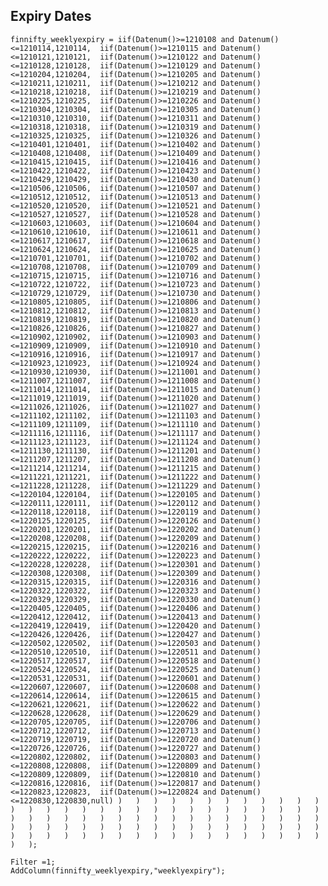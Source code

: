 ## Expiry Dates

    finnifty_weeklyexpiry = iif(Datenum()>=1210108 and Datenum()<=1210114,1210114,	iif(Datenum()>=1210115 and Datenum()<=1210121,1210121,	iif(Datenum()>=1210122 and Datenum()<=1210128,1210128,	iif(Datenum()>=1210129 and Datenum()<=1210204,1210204,	iif(Datenum()>=1210205 and Datenum()<=1210211,1210211,	iif(Datenum()>=1210212 and Datenum()<=1210218,1210218,	iif(Datenum()>=1210219 and Datenum()<=1210225,1210225,	iif(Datenum()>=1210226 and Datenum()<=1210304,1210304,	iif(Datenum()>=1210305 and Datenum()<=1210310,1210310,	iif(Datenum()>=1210311 and Datenum()<=1210318,1210318,	iif(Datenum()>=1210319 and Datenum()<=1210325,1210325,	iif(Datenum()>=1210326 and Datenum()<=1210401,1210401,	iif(Datenum()>=1210402 and Datenum()<=1210408,1210408,	iif(Datenum()>=1210409 and Datenum()<=1210415,1210415,	iif(Datenum()>=1210416 and Datenum()<=1210422,1210422,	iif(Datenum()>=1210423 and Datenum()<=1210429,1210429,	iif(Datenum()>=1210430 and Datenum()<=1210506,1210506,	iif(Datenum()>=1210507 and Datenum()<=1210512,1210512,	iif(Datenum()>=1210513 and Datenum()<=1210520,1210520,	iif(Datenum()>=1210521 and Datenum()<=1210527,1210527,	iif(Datenum()>=1210528 and Datenum()<=1210603,1210603,	iif(Datenum()>=1210604 and Datenum()<=1210610,1210610,	iif(Datenum()>=1210611 and Datenum()<=1210617,1210617,	iif(Datenum()>=1210618 and Datenum()<=1210624,1210624,	iif(Datenum()>=1210625 and Datenum()<=1210701,1210701,	iif(Datenum()>=1210702 and Datenum()<=1210708,1210708,	iif(Datenum()>=1210709 and Datenum()<=1210715,1210715,	iif(Datenum()>=1210716 and Datenum()<=1210722,1210722,	iif(Datenum()>=1210723 and Datenum()<=1210729,1210729,	iif(Datenum()>=1210730 and Datenum()<=1210805,1210805,	iif(Datenum()>=1210806 and Datenum()<=1210812,1210812,	iif(Datenum()>=1210813 and Datenum()<=1210819,1210819,	iif(Datenum()>=1210820 and Datenum()<=1210826,1210826,	iif(Datenum()>=1210827 and Datenum()<=1210902,1210902,	iif(Datenum()>=1210903 and Datenum()<=1210909,1210909,	iif(Datenum()>=1210910 and Datenum()<=1210916,1210916,	iif(Datenum()>=1210917 and Datenum()<=1210923,1210923,	iif(Datenum()>=1210924 and Datenum()<=1210930,1210930,	iif(Datenum()>=1211001 and Datenum()<=1211007,1211007,	iif(Datenum()>=1211008 and Datenum()<=1211014,1211014,	iif(Datenum()>=1211015 and Datenum()<=1211019,1211019,	iif(Datenum()>=1211020 and Datenum()<=1211026,1211026,	iif(Datenum()>=1211027 and Datenum()<=1211102,1211102,	iif(Datenum()>=1211103 and Datenum()<=1211109,1211109,	iif(Datenum()>=1211110 and Datenum()<=1211116,1211116,	iif(Datenum()>=1211117 and Datenum()<=1211123,1211123,	iif(Datenum()>=1211124 and Datenum()<=1211130,1211130,	iif(Datenum()>=1211201 and Datenum()<=1211207,1211207,	iif(Datenum()>=1211208 and Datenum()<=1211214,1211214,	iif(Datenum()>=1211215 and Datenum()<=1211221,1211221,	iif(Datenum()>=1211222 and Datenum()<=1211228,1211228,	iif(Datenum()>=1211229 and Datenum()<=1220104,1220104,	iif(Datenum()>=1220105 and Datenum()<=1220111,1220111,	iif(Datenum()>=1220112 and Datenum()<=1220118,1220118,	iif(Datenum()>=1220119 and Datenum()<=1220125,1220125,	iif(Datenum()>=1220126 and Datenum()<=1220201,1220201,	iif(Datenum()>=1220202 and Datenum()<=1220208,1220208,	iif(Datenum()>=1220209 and Datenum()<=1220215,1220215,	iif(Datenum()>=1220216 and Datenum()<=1220222,1220222,	iif(Datenum()>=1220223 and Datenum()<=1220228,1220228,	iif(Datenum()>=1220301 and Datenum()<=1220308,1220308,	iif(Datenum()>=1220309 and Datenum()<=1220315,1220315,	iif(Datenum()>=1220316 and Datenum()<=1220322,1220322,	iif(Datenum()>=1220323 and Datenum()<=1220329,1220329,	iif(Datenum()>=1220330 and Datenum()<=1220405,1220405,	iif(Datenum()>=1220406 and Datenum()<=1220412,1220412,	iif(Datenum()>=1220413 and Datenum()<=1220419,1220419,	iif(Datenum()>=1220420 and Datenum()<=1220426,1220426,	iif(Datenum()>=1220427 and Datenum()<=1220502,1220502,	iif(Datenum()>=1220503 and Datenum()<=1220510,1220510,	iif(Datenum()>=1220511 and Datenum()<=1220517,1220517,	iif(Datenum()>=1220518 and Datenum()<=1220524,1220524,	iif(Datenum()>=1220525 and Datenum()<=1220531,1220531,	iif(Datenum()>=1220601 and Datenum()<=1220607,1220607,	iif(Datenum()>=1220608 and Datenum()<=1220614,1220614,	iif(Datenum()>=1220615 and Datenum()<=1220621,1220621,	iif(Datenum()>=1220622 and Datenum()<=1220628,1220628,	iif(Datenum()>=1220629 and Datenum()<=1220705,1220705,	iif(Datenum()>=1220706 and Datenum()<=1220712,1220712,	iif(Datenum()>=1220713 and Datenum()<=1220719,1220719,	iif(Datenum()>=1220720 and Datenum()<=1220726,1220726,	iif(Datenum()>=1220727 and Datenum()<=1220802,1220802,	iif(Datenum()>=1220803 and Datenum()<=1220808,1220808,	iif(Datenum()>=1220809 and Datenum()<=1220809,1220809,	iif(Datenum()>=1220810 and Datenum()<=1220816,1220816,	iif(Datenum()>=1220817 and Datenum()<=1220823,1220823,	iif(Datenum()>=1220824 and Datenum()<=1220830,1220830,null)	)	)	)	)	)	)	)	)	)	)	)	)	)	)	)	)	)	)	)	)	)	)	)	)	)	)	)	)	)	)	)	)	)	)	)	)	)	)	)	)	)	)	)	)	)	)	)	)	)	)	)	)	)	)	)	)	)	)	)	)	)	)	)	)	)	)	)	)	)	)	)	)	)	)	)	)	)	)	)	)	)	)	)	)	)	);

    Filter =1;
    AddColumn(finnifty_weeklyexpiry,"weeklyexpiry");

